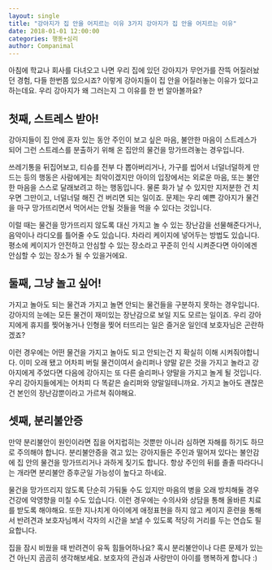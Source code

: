 ```yaml
---
layout: single
title: "강아지가 집 안을 어지르는 이유 3가지 강아지가 집 안을 어지르는 이유"
date: 2018-01-01 12:00:00
categories: 행동+심리
author: Companimal
---
```


아침에 학교나 회사를 다녀오고 나면 우리 집에 있던 강아지가 무언가를 잔뜩 어질러놨던 경험, 다들 한번쯤 있으시죠? 이렇게 강아지들이 집 안을 어질러놓는 이유가 있다고 하는데요. 우리 강아지가 왜 그러는지 그 이유를 한 번 알아볼까요?

## 첫째, 스트레스 받아!

강아지들이 집 안에 혼자 있는 동안 주인이 보고 싶은 마음, 불안한 마음이 스트레스가 되어 그런 스트레스를 분출하기 위해 온 집안의 물건을 망가뜨려놓는 경우입니다.

쓰레기통을 뒤집어보고, 티슈를 전부 다 뽑아버리거나, 가구를 씹어서 너덜너덜하게 만드는 등의 행동은 사람에게는 최악이겠지만 아이의 입장에서는 외로운 마음, 또는 불안한 마음을 스스로 달래보려고 하는 행동입니다. 물론 화가 날 수 있지만 지저분한 건 치우면 그만이고, 너덜너덜 해진 건 버리면 되는 일이죠. 문제는 우리 예쁜 강아지가 물건을 마구 망가뜨리면서 먹어서는 안될 것들을 먹을 수 있다는 것입니다.

이럴 때는 물건을 망가뜨리지 않도록 대신 가지고 놀 수 있는 장난감을 선물해준다거나, 음악이나 라디오를 틀어줄 수도 있습니다. 차라리 케이지에 넣어두는 방법도 있습니다. 평소에 케이지가 안전하고 안심할 수 있는 장소라고 꾸준히 인식 시켜준다면 아이에겐 안심할 수 있는 장소가 될 수 있을거에요.

## 둘째, 그냥 놀고 싶어!

가지고 놀아도 되는 물건과 가지고 놀면 안되는 물건들을 구분하지 못하는 경우입니다. 강아지의 눈에는 모든 물건이 재미있는 장난감으로 보일 지도 모르는 일이죠. 우리 강아지에게 휴지를 찢어놓거나 인형을 찢어 터뜨리는 일은 즐거운 일인데 보호자님은 곤란하겠죠?

이런 경우에는 어떤 물건을 가지고 놀아도 되고 안되는건 지 확실히 이해 시켜줘야합니다. 이미 오래 됐고 어차피 버릴 물건이여서 슬리퍼나 양말 같은 것을 가지고 놀라고 강아지에게 주었다면 다음에 강아지는 또 다른 슬리퍼나 양말을 가지고 놀게 될 것입니다. 우리 강아지들에게는 어차피 다 똑같은 슬리퍼와 양말일테니까요. 가지고 놀아도 괜찮은건 본인의 장난감뿐이라고 가르쳐 줘야해요.

## 셋째, 분리불안증

만약 분리불안이 원인이라면 집을 어지럽히는 것뿐만 아니라 심하면 자해를 하기도 하므로 주의해야 합니다. 분리불안증을 겪고 있는 강아지들은 주인과 떨어져 있다는 불안감에 집 안의 물건을 망가뜨리거나 과하게 짖기도 합니다. 항상 주인의 뒤를 졸졸 따라다니는 개라면 분리불안 증후군일 가능성이 높다고 하네요.

물건을 망가뜨리지 않도록 단순히 가둬둘 수도 있지만 마음의 병을 오래 방치해둘 경우 건강에 악영향을 미칠 수도 있습니다. 이런 경우에는 수의사와 상담을 통해 올바른 치료를 받도록 해야해요. 또한 지나치게 아이에게 애정표현을 하지 않고 케이지 훈련을 통해서 반려견과 보호자님께서 각자의 시간을 보낼 수 있도록 적당히 거리를 두는 연습도 필요합니다.

집을 잠시 비웠을 때 반려견이 유독 힘들어하나요? 혹시 분리불안이나 다른 문제가 있는건 아닌지 곰곰히 생각해보세요. 보호자의 관심과 사랑만이 아이를 행복하게 합니다 :)
